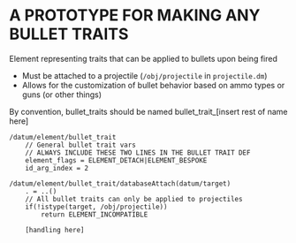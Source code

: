 # A PROTOTYPE FOR MAKING ANY BULLET TRAITS

Element representing traits that can be applied to bullets upon being fired
* Must be attached to a projectile (`/obj/projectile` in `projectile.dm`)
* Allows for the customization of bullet behavior based on ammo types or guns (or other things)

By convention, bullet_traits should be named bullet_trait_[insert rest of name here]

```
/datum/element/bullet_trait
	// General bullet trait vars
	// ALWAYS INCLUDE THESE TWO LINES IN THE BULLET TRAIT DEF
	element_flags = ELEMENT_DETACH|ELEMENT_BESPOKE
	id_arg_index = 2

/datum/element/bullet_trait/databaseAttach(datum/target)
	. = ..()
	// All bullet traits can only be applied to projectiles
	if(!istype(target, /obj/projectile))
		return ELEMENT_INCOMPATIBLE

	[handling here]
```
